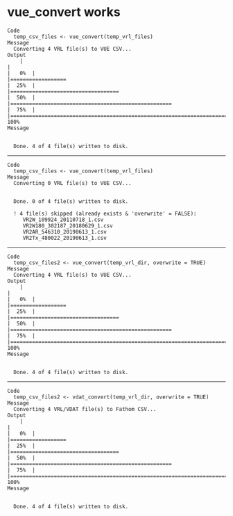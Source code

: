 # vue_convert works

    Code
      temp_csv_files <- vue_convert(temp_vrl_files)
    Message
      Converting 4 VRL file(s) to VUE CSV...
    Output
        |                                                                              |                                                                      |   0%  |                                                                              |==================                                                    |  25%  |                                                                              |===================================                                   |  50%  |                                                                              |====================================================                  |  75%  |                                                                              |======================================================================| 100%
    Message
      
      
      Done. 4 of 4 file(s) written to disk.

---

    Code
      temp_csv_files <- vue_convert(temp_vrl_files)
    Message
      Converting 0 VRL file(s) to VUE CSV...
      
      
      Done. 0 of 4 file(s) written to disk.
      
      ! 4 file(s) skipped (already exists & 'overwrite' = FALSE):
         VR2W_109924_20110718_1.csv
         VR2W180_302187_20180629_1.csv
         VR2AR_546310_20190613_1.csv
         VR2Tx_480022_20190613_1.csv
      

---

    Code
      temp_csv_files2 <- vue_convert(temp_vrl_dir, overwrite = TRUE)
    Message
      Converting 4 VRL file(s) to VUE CSV...
    Output
        |                                                                              |                                                                      |   0%  |                                                                              |==================                                                    |  25%  |                                                                              |===================================                                   |  50%  |                                                                              |====================================================                  |  75%  |                                                                              |======================================================================| 100%
    Message
      
      
      Done. 4 of 4 file(s) written to disk.

---

    Code
      temp_csv_files2 <- vdat_convert(temp_vrl_dir, overwrite = TRUE)
    Message
      Converting 4 VRL/VDAT file(s) to Fathom CSV...
    Output
        |                                                                              |                                                                      |   0%  |                                                                              |==================                                                    |  25%  |                                                                              |===================================                                   |  50%  |                                                                              |====================================================                  |  75%  |                                                                              |======================================================================| 100%
    Message
      
      
      Done. 4 of 4 file(s) written to disk.

